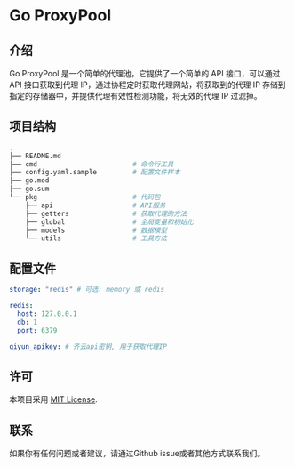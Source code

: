 # Go ProxyPool

## 介绍

Go ProxyPool 是一个简单的代理池，它提供了一个简单的 API 接口，可以通过 API 接口获取到代理 IP，通过协程定时获取代理网站，将获取到的代理
IP 存储到指定的存储器中，并提供代理有效性检测功能，将无效的代理 IP 过滤掉。

## 项目结构

```bash
.
├── README.md
├── cmd                        # 命令行工具
├── config.yaml.sample         # 配置文件样本
├── go.mod
├── go.sum
└── pkg                        # 代码包
    ├── api                    # API服务
    ├── getters                # 获取代理的方法
    ├── global                 # 全局变量和初始化
    ├── models                 # 数据模型
    └── utils                  # 工具方法
```

## 配置文件

```yaml
storage: "redis" # 可选: memory 或 redis

redis:
  host: 127.0.0.1
  db: 1
  port: 6379

qiyun_apikey: # 齐云api密钥, 用于获取代理IP
```

## 许可

本项目采用 [MIT License](https://opensource.org/license/mit/).

## 联系

如果你有任何问题或者建议，请通过Github issue或者其他方式联系我们。

